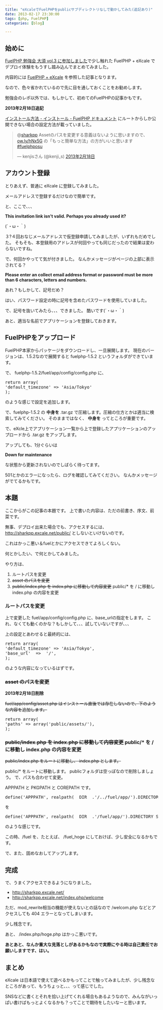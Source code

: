 ```yaml
---
title: "eXcaleでFuelPHPをpublicサブディレクトリなしで動かしてみた(追記あり)"
date: 2013-02-17 23:30:00
tags: [php, FuelPHP]
categories: [blog]

---
```


## 始めに

[FuelPHP 勉強会 大須 vol.3 に参加しました][1]で少し触れた FuelPHP + eXcale でデプロイ体験をもうすし踏み込んでまとめてみました。

 [1]: /blog/2013/02/17/fuelphp-workshop-in-osu-vol-3

内容的には [FuelPHP + eXcale][2] を参照した記事となります。

 [2]: http://yamamoto.phpapps.jp/2012/12/13/6/

なので、色々省かれているので先に目を通しておくことをお勧めします。

勉強会のレポ以外では、もしかして、初めてのFuelPHPの記事かもです。

**2013年2月18日追記**

[インストール方法 - インストール - FuelPHP ドキュメント][3] にルートからしか公開できない場合の設定方法が載っていました。

 [3]: http://fuelphp.jp/docs/1.5/installation/instructions.html#/install_inside_root2

<blockquote class="twitter-tweet" lang="ja"><p>
@<a href="https://twitter.com/sharkpp">sharkpp</a> Assetのパスを変更する意義はないように思いますので、<a href="http://t.co/oQKk2vX9" title="http://ow.ly/hNx5G">ow.ly/hNx5G</a> の「もっと簡単な方法」の方がいいと思います <a href="https://twitter.com/search/%23fuelphposu">#fuelphposu</a>
</p>&mdash; kenjisさん (@kenji_s) 
<a href="https://twitter.com/kenji_s/status/303321663796289537">2013年2月18日</a>
</blockquote>

## アカウント登録

とりあえず、普通に eXcale に登録してみました。

メールアドレスで登録するだけなので簡単です。

と、ここで、、、

**This invitation link isn't valid. Perhaps you already used it?**

(´・ω・｀)

３?４回おなじメールアドレスで仮登録申請してみましたが、いずれもだめでした。 そもそも、本登録用のアドレスが何回やっても同じだったので結果は変わらないですね。

で、何回かやってて気が付きました。 なんかメッセージがページの上部に表示されてる？

**Please enter an collect email address format or password must be more than 6 characters, letters and numbers.**

あれ？もしかして、記号だめ？

はい、パスワード設定の時に記号を含めたパスワードを使用していました。

で、記号を抜いてみたら、、、できました。 酷いです(´・ω・｀)

あと、適当な名前でアプリケーションを登録しておきます。

## FuelPHPをアップロード

FuelPHP本家からパッケージをダウンロードし、一旦展開します。 現在のバージョンは、1.5.2なので展開すると fuelphp-1.5.2 というフォルダができています。

で、 fuelphp-1.5.2/fuel/app/config/config.php に、

<pre>return array(
'default_timezone' =&gt; 'Asia/Tokyo'
);
</pre>

のような感じで設定を追加します。

で、fuelphp-1.5.2 の **中身を** .tar.gz で圧縮します。圧縮の仕方とかは適当に検索してみてください。 そのままではなく、 **中身を** ってところが重要です。

で、eXcle上でアプリケーション一覧から上で登録したアプリケーションのアップロードから .tar.gz をアップします。

アップしても、1分ぐらいは

**Down for maintenance**

な状態から更新されないのでしばらく待ってます。

501とかのエラーになったら、ログを確認してみてください。 なんかメッセージがでてるかもです。

## 本題

ここからがこの記事の本題です。 上で書いた内容は、ただの前書き、序文、前菜です。

無事、デプロイ出来た場合でも、アクセスするには、 http://sharkpp.excale.net/public/ としないといけないのです。

これはかっこ悪い＆fuelとかにアクセスできてよろしくない。

何とかしたい、で何とかしてみました。

やり方は、

  1. ルートパスを変更
  2. <del>asset のパスを変更</del>
  3. <del>public/index.php を index.php に移動して内容変更</del> public/* を / に移動し index.php の内容を変更

### ルートパスを変更

上で変更した fuel/app/config/config.php に、base_urlの指定をします。 これ、なくても動くのかな？もしかして、、、試していないですが、、、

上の設定とあわせると最終的には、

<pre>return array(
'default_timezone' => 'Asia/Tokyo',
'base_url'  =>  '/',
);
</pre>

のような内容になっているはずです。

### <del>asset のパスを変更</del>

**2013年2月18日削除**

<del>fuel/app/config/asset.php はインストール直後では存在しないので、下のような内容を追加します。
</del>

<pre>return array(
'paths' => array('public/assets/'),
);
</pre>

### <del>public/index.php を index.php に移動して内容変更</del> public/* を / に移動し index.php の内容を変更

<del>public/index.php をルートに移動し、 index.php とします。
</del>

public/* をルートに移動します。 publicフォルダは空っぽなので削除しましょう。 で、パスも合わせて変更。

APPPATH と PKGPATH と COREPATH です。

<pre>define('APPPATH', realpath(__DIR__.'/../fuel/app/').DIRECTORY_SEPARATOR);
</pre>

を

<pre>define('APPPATH', realpath(__DIR__.'/fuel/app/').DIRECTORY_SEPARATOR);
</pre>

のような感じです。

この時、/fuel を、たとえば、 /fuel_hoge にしておけば、少し安全になるかもです。

で、また、固めなおしてアップします。

## 完成

で、うまくアクセスできるようになりました。

  * <http://sharkpp.excale.net/>
  * <http://sharkpp.excale.net/index.php/welcome>

ただ、mod_rewrite相当の機能が使えないとの話なので /welcom.php などとアクセスしても 404 エラーとなってしまいます。

少し残念です。

あと、 /index.php/hoge.php はかっこ悪いです。

**あとあと、なんか重大な見落としがあるかもなので実際にやる時は自己責任でお願いしますです、はい。**

## まとめ

eXcale は日本語で使えて遊べるかもってことで触ってみましたが、少し残念なところがあって、もうちょっと、、、って感じでした。

SNSなどに書くとそれを拾い上げてくれる場合もあるようなので、みんながいっぱい書けばもっとよくなるかも？ってことで期待をしたいなーと思います。